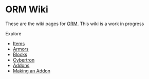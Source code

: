 # ORM Wiki
These are the wiki pages for [ORM](https://modrinth.com/mod/origamikings-robotics-armor-mod). This wiki is a work in progress

Explore 
- [Items](./Items.md)
- [Armors](./Armor.md)
- [Blocks](./Blocks.md)
- [Cybertron](./Cybertron.md)
- [Addons](./Addons.md)
- [Making an Addon](./Making-An-Addon.md)
